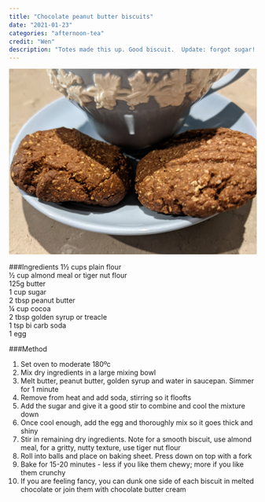 ```yaml
---
title: "Chocolate peanut butter biscuits"
date: "2021-01-23"
categories: "afternoon-tea"
credit: "Wen"
description: "Totes made this up. Good biscuit.  Update: forgot sugar! The image shown uses tiger nut fleurrr"
---
```


![Cocolate cookies](./chocCookies.jpg)

###Ingredients
1½ cups plain flour  
½ cup almond meal or tiger nut flour  
125g butter  
1 cup sugar  
2 tbsp peanut butter  
¼ cup cocoa  
2 tbsp golden syrup or treacle  
1 tsp bi carb soda  
1 egg

###Method

1. Set oven to moderate 180ºc
2. Mix dry ingredients in a large mixing bowl
3. Melt butter, peanut butter, golden syrup and water in saucepan. Simmer for 1 minute
4. Remove from heat and add soda, stirring so it floofts
5. Add the sugar and give it a good stir to combine and cool the mixture down
6. Once cool enough, add the egg and thoroughly mix so it goes thick and shiny
7. Stir in remaining dry ingredients. Note for a smooth biscuit, use almond meal, for a gritty, nutty texture, use tiger nut flour
8. Roll into balls and place on baking sheet. Press down on top with a fork
9. Bake for 15-20 minutes - less if you like them chewy; more if you like them crunchy
10. If you are feeling fancy, you can dunk one side of each biscuit in melted chocolate or join them with chocolate butter cream
